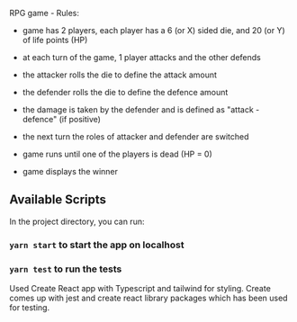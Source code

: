RPG game - Rules: 

 - game has 2 players, each player has a 6 (or X) sided die, and 20 (or Y) of life points (HP)

- at each turn of the game, 1 player attacks and the other defends

- the attacker rolls the die to define the attack amount

- the defender rolls the die to define the defence amount

- the damage is taken by the defender and is defined as "attack - defence" (if positive)

- the next turn the roles of attacker and defender are switched

- game runs until one of the players is dead (HP = 0)

- game displays the winner

## Available Scripts

In the project directory, you can run:

### `yarn start` to start the app on localhost
### `yarn test` to run the tests

Used Create React app with Typescript and tailwind for styling. Create comes up with jest and create react library packages which has been used for testing.
